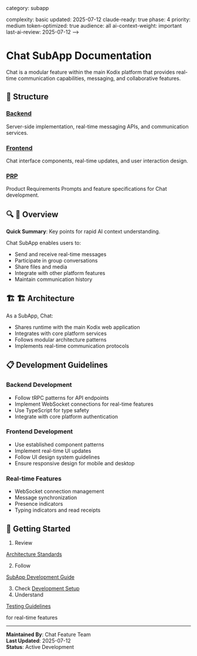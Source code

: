 <!-- AI-METADATA:
<!-- AI-CONTEXT-PRIORITY: always-include="false" summary-threshold="medium" -->category: subapp
complexity: basic
updated: 2025-07-12
claude-ready: true
phase: 4
priority: medium
token-optimized: true
audience: all
ai-context-weight: important
last-ai-review: 2025-07-12
-->

# Chat SubApp Documentation

Chat is a modular feature within the main Kodix platform that provides real-time communication capabilities, messaging, and collaborative features.

## 📁 Structure

### [Backend](./backend/)
Server-side implementation, real-time messaging APIs, and communication services.

### [Frontend](./frontend/)
Chat interface components, real-time updates, and user interaction design.

### [PRP](./prp/)
Product Requirements Prompts and feature specifications for Chat development.

## 🔍 🎯 Overview

<!-- AI-COMPRESS: strategy="summary" max-tokens="150" -->
**Quick Summary**: Key points for rapid AI context understanding.
<!-- /AI-COMPRESS -->
Chat SubApp enables users to:
- Send and receive real-time messages
- Participate in group conversations
- Share files and media
- Integrate with other platform features
- Maintain communication history

## 🏗️ 🏗️ Architecture

As a SubApp, Chat:
- Shares runtime with the main Kodix web application
- Integrates with core platform services
- Follows modular architecture patterns
- Implements real-time communication protocols

## 📋 Development Guidelines

### Backend Development
- Follow tRPC patterns for API endpoints
- Implement WebSocket connections for real-time features
- Use TypeScript for type safety
- Integrate with core platform authentication

### Frontend Development
- Use established component patterns
- Implement real-time UI updates
- Follow UI design system guidelines
- Ensure responsive design for mobile and desktop

### Real-time Features
- WebSocket connection management
- Message synchronization
- Presence indicators
- Typing indicators and read receipts

## 🚀 Getting Started

1. Review <!-- AI-LINK: type="dependency" importance="high" -->
<!-- AI-LINK: type="dependency" importance="high" -->
<!-- AI-CONTEXT-REF: importance="high" type="architecture" -->
<!-- AI-CONTEXT-REF: importance="high" type="standards" -->
[Architecture Standards](../../architecture/standards/architecture-standards.md)
<!-- /AI-CONTEXT-REF -->
<!-- /AI-CONTEXT-REF -->
<!-- /AI-LINK -->
<!-- /AI-LINK -->
2. Follow <!-- AI-LINK: type="related" importance="medium" -->
<!-- AI-CONTEXT-REF: importance="medium" type="guide" -->
[SubApp Development Guide](../../architecture/subapps/../../../architecture/subapps/subapp-architecture.md)
<!-- /AI-CONTEXT-REF -->
<!-- /AI-LINK -->
3. Check [Development Setup](../../development/setup/)
4. Understand <!-- AI-LINK: type="related" importance="medium" -->
<!-- AI-CONTEXT-REF: importance="medium" type="guide" -->
[Testing Guidelines](../../development/testing/)
<!-- /AI-CONTEXT-REF -->
<!-- /AI-LINK --> for real-time features

---

**Maintained By**: Chat Feature Team  
**Last Updated**: 2025-07-12  
**Status**: Active Development
